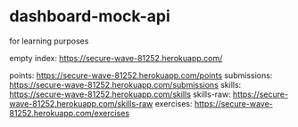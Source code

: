 # dashboard-mock-api
for learning purposes

empty index: https://secure-wave-81252.herokuapp.com/

points: https://secure-wave-81252.herokuapp.com/points
submissions: https://secure-wave-81252.herokuapp.com/submissions
skills: https://secure-wave-81252.herokuapp.com/skills
skills-raw: https://secure-wave-81252.herokuapp.com/skills-raw
exercises: https://secure-wave-81252.herokuapp.com/exercises

